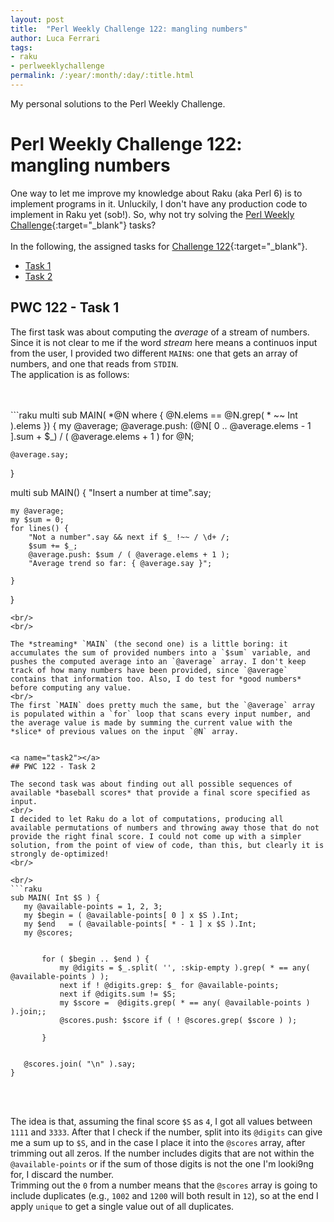 ```yaml
---
layout: post
title:  "Perl Weekly Challenge 122: mangling numbers"
author: Luca Ferrari
tags:
- raku
- perlweeklychallenge
permalink: /:year/:month/:day/:title.html
---
```

My personal solutions to the Perl Weekly Challenge.

# Perl Weekly Challenge 122: mangling numbers

One way to let me improve my knowledge about Raku (aka Perl 6) is to implement programs in it.
Unluckily, I don't have any production code to implement in Raku yet (sob!).
So, why not try solving the [Perl Weekly Challenge](https://perlweeklychallenge.org/){:target="_blank"} tasks?
<br/>
<br/>
In the following, the assigned tasks for [Challenge 122](https://perlweeklychallenge.org/blog/perl-weekly-challenge-0122/){:target="_blank"}.
<br/>
- [Task 1](#task1)
- [Task 2](#task2)



<a name="task1"></a>
## PWC 122 - Task 1

The first task was about computing the *average* of a stream of numbers. Since it is not clear to me if the word *stream* here means a continuos input from the user, I provided two different `MAIN`s: one that gets an array of numbers, and one that reads from `STDIN`.
<br/>
The application is as follows:

<br/>
<br/>
```raku
multi sub MAIN( *@N where { @N.elems == @N.grep( * ~~ Int ).elems }) {
    my @average;
    @average.push: (@N[ 0 .. @average.elems - 1 ].sum + $_) / ( @average.elems + 1 ) for @N;


    @average.say;
}


multi sub MAIN() {
    "Insert a number at time".say;

    my @average;
    my $sum = 0;
    for lines() {
        "Not a number".say && next if $_ !~~ / \d+ /;
        $sum += $_;
        @average.push: $sum / ( @average.elems + 1 );
        "Average trend so far: { @average.say }";

    }
}
 ```
<br/>
<br/>

The *streaming* `MAIN` (the second one) is a little boring: it accumulates the sum of provided numbers into a `$sum` variable, and pushes the computed average into an `@average` array. I don't keep track of how many numbers have been provided, since `@average` contains that information too. Also, I do test for *good numbers* before computing any value.
<br/>
The first `MAIN` does pretty much the same, but the `@average` array is populated within a `for` loop that scans every input number, and the average value is made by summing the current value with the *slice* of previous values on the input `@N` array.


<a name="task2"></a>
## PWC 122 - Task 2

The second task was about finding out all possible sequences of available *baseball scores* that provide a final score specified as input.
<br/>
I decided to let Raku do a lot of computations, producing all available permutations of numbers and throwing away those that do not provide the right final score. I could not come up with a simpler solution, from the point of view of code, than this, but clearly it is strongly de-optimized!
<br/>

<br/>
```raku
sub MAIN( Int $S ) {
    my @available-points = 1, 2, 3;
    my $begin = ( @available-points[ 0 ] x $S ).Int;
    my $end   = ( @available-points[ * - 1 ] x $S ).Int;
    my @scores;


        for ( $begin .. $end ) {
            my @digits = $_.split( '', :skip-empty ).grep( * == any( @available-points ) );
            next if ! @digits.grep: $_ for @available-points;
            next if @digits.sum != $S;
            my $score =  @digits.grep( * == any( @available-points ) ).join;;
            @scores.push: $score if ( ! @scores.grep( $score ) );

        }


    @scores.join( "\n" ).say;
}
```
<br/>
<br/>

The idea is that, assuming the final score `$S` as `4`, I got all values between `1111` and `3333`. After that I check if the number, split into its `@digits` can give me a sum up to `$S`, and in the case I place it into the `@scores` array, after trimming out all zeros. If the number includes digits that are not within the `@available-points` or if the sum of those digits is not the one I'm looki9ng for, I discard the number.
<br/>
Trimming out the `0` from a number means that the `@scores` array is going to include duplicates (e.g., `1002` and `1200` will both result in `12`), so at the end I apply `unique` to get a single value out of all duplicates.
